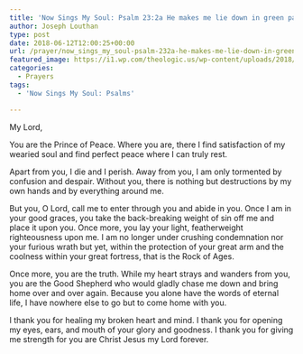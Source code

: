 ```yaml
---
title: 'Now Sings My Soul: Psalm 23:2a He makes me lie down in green pastures'
author: Joseph Louthan
type: post
date: 2018-06-12T12:00:25+00:00
url: /prayer/now_sings_my_soul-psalm-232a-he-makes-me-lie-down-in-green-pastures/
featured_image: https://i1.wp.com/theologic.us/wp-content/uploads/2018/06/new-2017_Bale_Tote_Implement_Photo-update_1_.jpg?resize=825%2C510
categories:
  - Prayers
tags:
  - 'Now Sings My Soul: Psalms'

---
```

  My Lord,

  You are the Prince of Peace. Where you are, there I find satisfaction of my wearied soul and find perfect peace where I can truly rest.

  Apart from you, I die and I perish. Away from you, I am only tormented by confusion and despair. Without you, there is nothing but destructions by my own hands and by everything around me.

  But you, O Lord, call me to enter through you and abide in you. Once I am in your good graces, you take the back-breaking weight of sin off me and place it upon you. Once more, you lay your light, featherweight righteousness upon me. I am no longer under crushing condemnation nor your furious wrath but yet, within the protection of your great arm and the coolness within your great fortress, that is the Rock of Ages.

  Once more, you are the truth. While my heart strays and wanders from you, you are the Good Shepherd who would gladly chase me down and bring home over and over again. Because you alone have the words of eternal life, I have nowhere else to go but to come home with you.

  I thank you for healing my broken heart and mind. I thank you for opening my eyes, ears, and mouth of your glory and goodness. I thank you for giving me strength for you are Christ Jesus my Lord forever.
